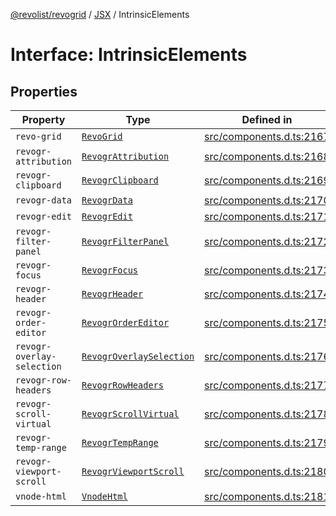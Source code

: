 [@revolist/revogrid](README.md) / [JSX](Namespace.JSX.md) / IntrinsicElements

# Interface: IntrinsicElements

## Properties

| Property | Type | Defined in |
| ------ | ------ | ------ |
| `revo-grid` | [`RevoGrid`](JSX.Interface.RevoGrid.md) | [src/components.d.ts:2167](https://github.com/revolist/revogrid/blob/b7bc91178b5b059b1432f9bb6ddbfab652d2c8cf/src/components.d.ts#L2167) |
| `revogr-attribution` | [`RevogrAttribution`](JSX.Interface.RevogrAttribution.md) | [src/components.d.ts:2168](https://github.com/revolist/revogrid/blob/b7bc91178b5b059b1432f9bb6ddbfab652d2c8cf/src/components.d.ts#L2168) |
| `revogr-clipboard` | [`RevogrClipboard`](JSX.Interface.RevogrClipboard.md) | [src/components.d.ts:2169](https://github.com/revolist/revogrid/blob/b7bc91178b5b059b1432f9bb6ddbfab652d2c8cf/src/components.d.ts#L2169) |
| `revogr-data` | [`RevogrData`](JSX.Interface.RevogrData.md) | [src/components.d.ts:2170](https://github.com/revolist/revogrid/blob/b7bc91178b5b059b1432f9bb6ddbfab652d2c8cf/src/components.d.ts#L2170) |
| `revogr-edit` | [`RevogrEdit`](JSX.Interface.RevogrEdit.md) | [src/components.d.ts:2171](https://github.com/revolist/revogrid/blob/b7bc91178b5b059b1432f9bb6ddbfab652d2c8cf/src/components.d.ts#L2171) |
| `revogr-filter-panel` | [`RevogrFilterPanel`](JSX.Interface.RevogrFilterPanel.md) | [src/components.d.ts:2172](https://github.com/revolist/revogrid/blob/b7bc91178b5b059b1432f9bb6ddbfab652d2c8cf/src/components.d.ts#L2172) |
| `revogr-focus` | [`RevogrFocus`](JSX.Interface.RevogrFocus.md) | [src/components.d.ts:2173](https://github.com/revolist/revogrid/blob/b7bc91178b5b059b1432f9bb6ddbfab652d2c8cf/src/components.d.ts#L2173) |
| `revogr-header` | [`RevogrHeader`](JSX.Interface.RevogrHeader.md) | [src/components.d.ts:2174](https://github.com/revolist/revogrid/blob/b7bc91178b5b059b1432f9bb6ddbfab652d2c8cf/src/components.d.ts#L2174) |
| `revogr-order-editor` | [`RevogrOrderEditor`](JSX.Interface.RevogrOrderEditor.md) | [src/components.d.ts:2175](https://github.com/revolist/revogrid/blob/b7bc91178b5b059b1432f9bb6ddbfab652d2c8cf/src/components.d.ts#L2175) |
| `revogr-overlay-selection` | [`RevogrOverlaySelection`](JSX.Interface.RevogrOverlaySelection.md) | [src/components.d.ts:2176](https://github.com/revolist/revogrid/blob/b7bc91178b5b059b1432f9bb6ddbfab652d2c8cf/src/components.d.ts#L2176) |
| `revogr-row-headers` | [`RevogrRowHeaders`](JSX.Interface.RevogrRowHeaders.md) | [src/components.d.ts:2177](https://github.com/revolist/revogrid/blob/b7bc91178b5b059b1432f9bb6ddbfab652d2c8cf/src/components.d.ts#L2177) |
| `revogr-scroll-virtual` | [`RevogrScrollVirtual`](JSX.Interface.RevogrScrollVirtual.md) | [src/components.d.ts:2178](https://github.com/revolist/revogrid/blob/b7bc91178b5b059b1432f9bb6ddbfab652d2c8cf/src/components.d.ts#L2178) |
| `revogr-temp-range` | [`RevogrTempRange`](JSX.Interface.RevogrTempRange.md) | [src/components.d.ts:2179](https://github.com/revolist/revogrid/blob/b7bc91178b5b059b1432f9bb6ddbfab652d2c8cf/src/components.d.ts#L2179) |
| `revogr-viewport-scroll` | [`RevogrViewportScroll`](JSX.Interface.RevogrViewportScroll.md) | [src/components.d.ts:2180](https://github.com/revolist/revogrid/blob/b7bc91178b5b059b1432f9bb6ddbfab652d2c8cf/src/components.d.ts#L2180) |
| `vnode-html` | [`VnodeHtml`](JSX.Interface.VnodeHtml.md) | [src/components.d.ts:2181](https://github.com/revolist/revogrid/blob/b7bc91178b5b059b1432f9bb6ddbfab652d2c8cf/src/components.d.ts#L2181) |
